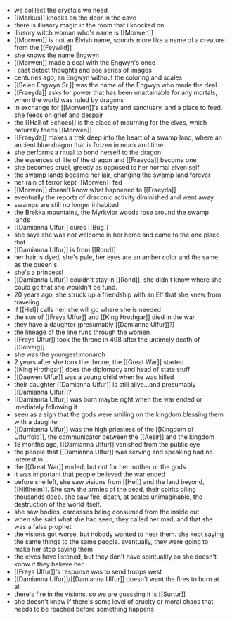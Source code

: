 - we colllect the crystals we need 
- [[Markus]] knocks on the door in the cave
- there is illusory magic in the room that i knocked on
- illusory witch woman who's name is [[Morwen]]
- [[Morwen]] is not an Elvish name, sounds more like a name of a creature from the [[Feywild]]
- she knows the name Engwyn
- [[Morwen]] made a deal with the Engwyn's once
- i cast detect thoughts and see series of images
- centuries ago, an Engwyn without the coloring and scales
- [[Selen Engwyn Sr.]] was the name of the Engwyn who made the deal
- [[Fraeyda]] asks for power that has been unattainable for any mortals, when the world was ruled by dragons
- in exchange for [[Morwen]]'s safety and sanctuary, and a place to feed. she feeds on grief and despair
- the [[Hall of Echoes]] is the place of mourning for the elves, which naturally feeds [[Morwen]]
- [[Fraeyda]] makes a trek deep into the heart of a swamp land, where an ancient blue dragon that is frozen in muck and time 
- she performs a ritual to bond herself to the dragon
- the essences of life of the dragon and [[Fraeyda]] become one
- she becomes cruel, greedy as opposed to her normal elven self
- the swamp lands became her lair, changing the swamp land forever
- her rain of terror kept [[Morwen]] fed
- [[Morwen]] doesn't know what happened to [[Fraeyda]]
- eventually the reports of draconic activity diminished and went away
- swamps are still no longer inhabited
- the Brekka mountains, the Myrkvior woods rose around the swamp lands
- [[Damianna Ulfur]] cures [[Bug]]
- she says she was not welcome in her home and came to the one place that 
- [[Damianna Ulfur]] is from [[Rond]]
- her hair is dyed, she's pale, her eyes are an amber color and the same as the queen's
- she's a princess!
- [[Damianna Ulfur]] couldn't stay in [[Rond]], she didn't know where she could go that she wouldn't be fund. 
- 20 years ago, she struck up a friendship with an Elf that she knew from traveling
- if [[Hel]] calls her, she will go where she is needed
- the son of [[Freya Úlfur]] and [[King Hrothgar]] died in the war
- they have a daughter (presumably [[Damianna Ulfur]]?)
- the lineage of the line runs through the women
- [[Freya Úlfur]] took the throne in 498 after the untimely death of [[Solveig]]
- she was the youngest monarch
- 2 years after she took the throne, the [[Great War]] started
- [[King Hrothgar]] does the diplomacy and head of state stuff
- [[Daewen Ulfur]] was a young child when he was killed 
- their daughter [[Damianna Ulfur]] is still alive...and presumably [[Damianna Ulfur]]? 
- [[Damianna Ulfur]] was born maybe right when the war ended or imediately following it
- seen as a sign that the gods were smiling on the kingdom blessing them with a daughter
- [[Damianna Ulfur]] was the high priestess of the [[Kingdom of Úlfurfold]], the communicator between the [[Aesir]] and the kingdom
- 18 months ago, [[Damianna Ulfur]] vanished from the public eye
-   the people that [[Damianna Ulfur]] was serving and speaking had no interest in...
- the [[Great War]] ended, but not for her mother or the gods
- it was important that people believed the war ended 
- before she left, she saw visions from [[Hel]] and the land beyond, [[Niflheim]]. She saw the armies of the dead, their spirits piling thousands deep. she saw fire, death, at scales unimaginable, the destruction of the world itself. 
- she saw bodies, carcasses being consumed from the inside out
- when she said what she had seen, they called her mad, and that she was a false prophet
- the visions got worse, but nobody wanted to hear them. she kept saying the same things to the same people. eventually, they were going to make her stop saying them
- the elves have listened, but they don't have spirituality so she doesn't know if they believe her.
- [[Freya Úlfur]]'s response was to send troops west
- [[Damianna Ulfur]]/[[Damianna Ulfur]] doesn't want the fires to burn at all
- there's fire in the visions, so we are guessing it is [[Surtur]]
- she doesn't know if there's some level of cruelty or moral chaos that needs to be reached before something happens
